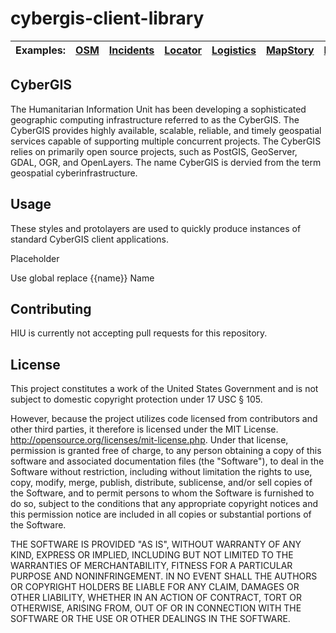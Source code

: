 cybergis-client-library
========================

| Examples: | [OSM](https://github.com/state-hiu/cybergis-client-examples/blob/master/1.0/osm) |  [Incidents](https://github.com/state-hiu/cybergis-client-examples/blob/master/1.0/incidents) |  [Locator](https://github.com/state-hiu/cybergis-client-examples/blob/master/1.0/locator) | [Logistics](https://github.com/state-hiu/cybergis-client-examples/blob/master/1.0/logistics) | [MapStory](https://github.com/state-hiu/cybergis-client-examples/blob/master/1.0/mapstory) | [MapBox](https://github.com/state-hiu/cybergis-client-examples/blob/master/1.0/mapbox) |
| ---- |  ---- | ---- | ---- | ---- | ---- | ---- |

## CyberGIS
The Humanitarian Information Unit has been developing a sophisticated geographic computing infrastructure referred to as the CyberGIS. The CyberGIS provides highly available, scalable, reliable, and timely geospatial services capable of supporting multiple concurrent projects.  The CyberGIS relies on primarily open source projects, such as PostGIS, GeoServer, GDAL, OGR, and OpenLayers.  The name CyberGIS is dervied from the term geospatial cyberinfrastructure.

## Usage

These styles and protolayers are used to quickly produce instances of standard CyberGIS client applications.

Placeholder

Use global replace {{name}} Name

## Contributing

HIU is currently not accepting pull requests for this repository.

## License
This project constitutes a work of the United States Government and is not subject to domestic copyright protection under 17 USC § 105.

However, because the project utilizes code licensed from contributors and other third parties, it therefore is licensed under the MIT License. http://opensource.org/licenses/mit-license.php. Under that license, permission is granted free of charge, to any person obtaining a copy of this software and associated documentation files (the "Software"), to deal in the Software without restriction, including without limitation the rights to use, copy, modify, merge, publish, distribute, sublicense, and/or sell copies of the Software, and to permit persons to whom the Software is furnished to do so, subject to the conditions that any appropriate copyright notices and this permission notice are included in all copies or substantial portions of the Software.

THE SOFTWARE IS PROVIDED "AS IS", WITHOUT WARRANTY OF ANY KIND, EXPRESS OR IMPLIED, INCLUDING BUT NOT LIMITED TO THE WARRANTIES OF MERCHANTABILITY, FITNESS FOR A PARTICULAR PURPOSE AND NONINFRINGEMENT. IN NO EVENT SHALL THE AUTHORS OR COPYRIGHT HOLDERS BE LIABLE FOR ANY CLAIM, DAMAGES OR OTHER LIABILITY, WHETHER IN AN ACTION OF CONTRACT, TORT OR OTHERWISE, ARISING FROM, OUT OF OR IN CONNECTION WITH THE SOFTWARE OR THE USE OR OTHER DEALINGS IN THE SOFTWARE.
